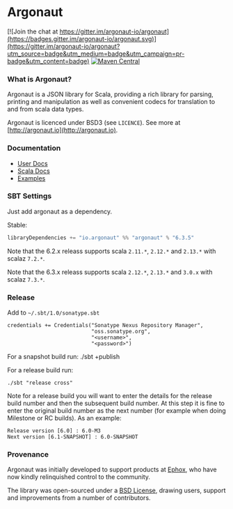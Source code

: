# Argonaut

[![Join the chat at https://gitter.im/argonaut-io/argonaut](https://badges.gitter.im/argonaut-io/argonaut.svg)](https://gitter.im/argonaut-io/argonaut?utm_source=badge&utm_medium=badge&utm_campaign=pr-badge&utm_content=badge) [![Maven Central](https://maven-badges.herokuapp.com/maven-central/io.argonaut/argonaut_2.12/badge.svg)](https://maven-badges.herokuapp.com/maven-central/io.argonaut/argonaut_2.12)


### What is Argonaut?

Argonaut is a JSON library for Scala, providing a rich library for parsing, printing and manipulation as well as convenient codecs for translation to and from scala data types.

Argonaut is licenced under BSD3 (see `LICENCE`). See more at [http://argonaut.io](http://argonaut.io).


### Documentation

* [User Docs](http://argonaut.io/doc/)
* [Scala Docs](http://argonaut.io/scaladocs/)
* [Examples](https://github.com/argonaut-io/argonaut/tree/master/argonaut/shared/src/test/scala/argonaut/example)


### SBT Settings

Just add argonaut as a dependency.

Stable:

```scala
libraryDependencies += "io.argonaut" %% "argonaut" % "6.3.5"
```

Note that the 6.2.x releass supports scala `2.11.*`, `2.12.*` and `2.13.*` with scalaz `7.2.*`.

Note that the 6.3.x releass supports scala `2.12.*`, `2.13.*` and `3.0.x` with scalaz `7.3.*`.


### Release

Add to `~/.sbt/1.0/sonatype.sbt`


    credentials += Credentials("Sonatype Nexus Repository Manager",
                               "oss.sonatype.org",
                               "<username>",
                               "<password>")


For a snapshot build run:
    ./sbt +publish

For a release build run:

    ./sbt "release cross"

Note for a release build you will want to enter the details for the
release build number and then the subsequent build number. At this
step it is fine to enter the original build number as the next number
(for example when doing Milestone or RC builds). As an example:

    Release version [6.0] : 6.0-M3
    Next version [6.1-SNAPSHOT] : 6.0-SNAPSHOT


### Provenance

Argonaut was initially developed to support products at [Ephox](http://ephox.com), who have now kindly relinquished control to the community.

The library was open-sourced under a [BSD License](https://github.com/argonaut-io/argonaut/blob/master/LICENSE), drawing users, support and improvements from a number of contributors.
